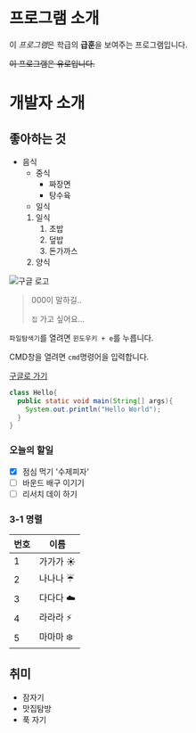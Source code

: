 # 프로그램 소개
이 *프로그램*은 학급의 **급훈**을 보여주는 프로그램입니다.

~~이 프로그램은 유로입니다.~~

# 개발자 소개

## 좋아하는 것
* 음식
  * 중식
    * 짜장면
    * 탕수육
  * 일식
  1. 일식
     1. 초밥
     1. 덮밥
     1. 돈가까스
    1. 양식
    
 ![구글 로고](https://www.google.com/images/branding/googlelogo/2x/googlelogo_color_272x92dp.png)
 
 > 000이 말하길..
 >
 > `집` 가고 싶어요...
 
 `파일탐색기`를 열려면 `윈도우키 + e`를 누릅니다.
 
 CMD창을 열려면 `cmd`명령어을 입력합니다.
 
 
 
 [구글로 가기](http://google.co.kr/)
 
 ```java
 class Hello{
   public static void main(String[] args){
     System.out.println("Hello World");
   }
 }
 ```
 ### 오늘의 할일
 - [x] 점심 먹기 '수제피자'
 - [ ] 바운드 배구 이기기
 - [ ] 리서치 데이 하기
 
 ### 3-1 명렬
 번호 | 이름
 -----|-----
 1| 가가가 :sunny:
 2| 나나나 :umbrella:
 3| 다다다 :cloud:
 4| 라라라 :zap:
 5| 마마마 :snowflake:
 
 
## 취미
* 잠자기
* 맛집탐방
* 푹 자기